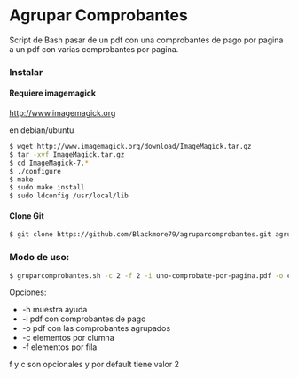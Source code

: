 # Agrupar Comprobantes

Script de Bash pasar de un pdf con una comprobantes de pago por pagina a un pdf con varias comprobantes por pagina.

### Instalar

#### Requiere imagemagick 
http://www.imagemagick.org

en debian/ubuntu

```sh
$ wget http://www.imagemagick.org/download/ImageMagick.tar.gz
$ tar -xvf ImageMagick.tar.gz
$ cd ImageMagick-7.*
$ ./configure
$ make
$ sudo make install
$ sudo ldconfig /usr/local/lib
```

#### Clone Git

```sh
$ git clone https://github.com/Blackmore79/agruparcomprobantes.git agruparcomprobantes && cd agruparcomprobantes
```

### Modo de uso:

```sh
$ gruparcomprobantes.sh -c 2 -f 2 -i uno-comprobate-por-pagina.pdf -o cuatro-comprobantes-por-pagina.pdf
```
Opciones: 

- -h muestra ayuda
- -i pdf con comprobantes de pago
- -o pdf con las comprobantes agrupados
- -c elementos por clumna
- -f elementos por fila

f y c son opcionales y por default tiene valor 2
  
 
